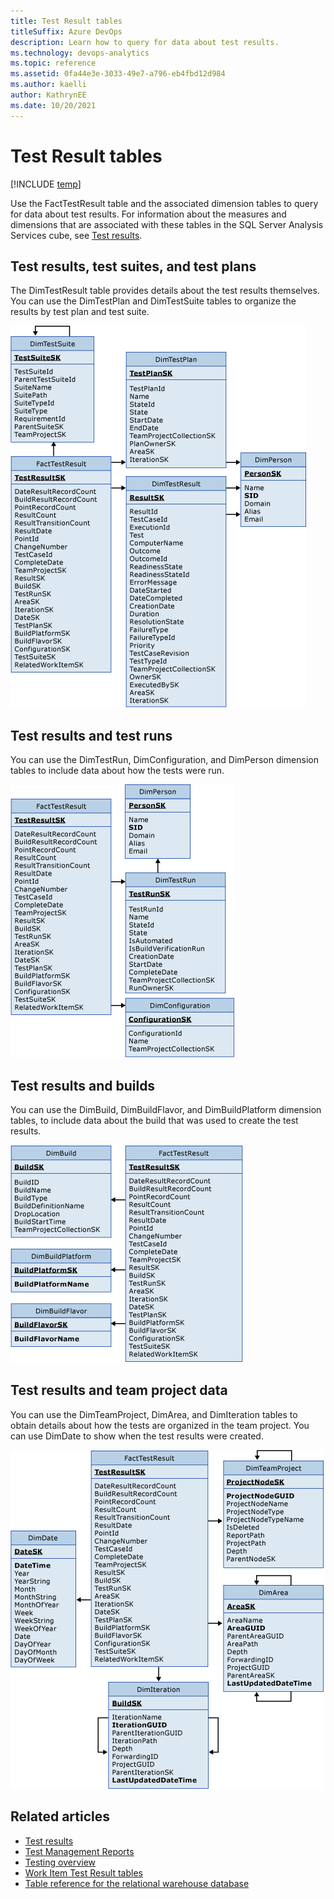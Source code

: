```yaml
---
title: Test Result tables
titleSuffix: Azure DevOps
description: Learn how to query for data about test results.
ms.technology: devops-analytics
ms.topic: reference
ms.assetid: 0fa44e3e-3033-49e7-a796-eb4fbd12d984
ms.author: kaelli
author: KathrynEE
ms.date: 10/20/2021
---
```


# Test Result tables

[!INCLUDE [temp](../includes/tfs-report-platform-version.md)]

Use the FactTestResult table and the associated dimension tables to query for data about test results. For information about the measures and dimensions that are associated with these tables in the SQL Server Analysis Services cube, see [Test results](perspective-test-analyze-report-test-results.md).  
 
  
## Test results, test suites, and test plans

The DimTestResult table provides details about the test results themselves. You can use the DimTestPlan and DimTestSuite tables to organize the results by test plan and test suite.  
  
![Fact Table for Test Results](media/teamproj_facttestresult.png "TeamProj_FactTestResult")  

## Test results and test runs  

You can use the DimTestRun, DimConfiguration, and DimPerson dimension tables to include data about how the tests were run.  
  
![Fact Table for Test Results with Runs](media/teamproj_result_other.png "TeamProj_Result_Other")  
  
## Test results and builds  

You can use the DimBuild, DimBuildFlavor, and DimBuildPlatform dimension tables, to include data about the build that was used to create the test results.  
  
![Fact Table for Test Results with Builds](media/teamproj_testresultbuild.png "TeamProj_TestResultBuild")  
  
  
## Test results and team project data  

You can use the DimTeamProject, DimArea, and DimIteration tables to obtain details about how the tests are organized in the team project. You can use DimDate to show when the test results were created.  

![Fact Table for Test Results with Other](media/teamproj_testresultother.png "TeamProj_TestResultOther")  

## Related articles 
- [Test results](perspective-test-analyze-report-test-results.md)   
- [Test Management Reports](/previous-versions/azure/devops/report/excel/test-management-reports)   
- [Testing overview](../../test/index.yml)   
- [Work Item Test Result tables](work-item-test-result-tables.md)   
- [Table reference for the relational warehouse database](table-reference-relational-warehouse-database.md)
